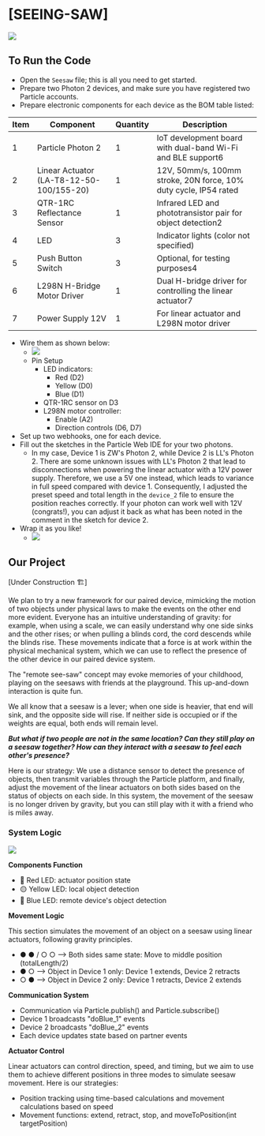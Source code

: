 # [SEEING-SAW]
![](https://pic.superbed.cc/item/675fcfcbfa9f77b4dc80ee73.png)

## To Run the Code
- Open the `Seesaw` file; this is all you need to get started.
- Prepare two Photon 2 devices, and make sure you have registered two Particle accounts.
- Prepare electronic components for each device as the BOM table listed:

| Item | Component                                 | Quantity | Description                                                    |
|------|-------------------------------------------|----------|----------------------------------------------------------------|
| 1    | Particle Photon 2                         | 1        | IoT development board with dual-band Wi-Fi and BLE support6    |
| 2    | Linear Actuator (LA-T8-12-50-100/155-20)  | 1        | 12V, 50mm/s, 100mm stroke, 20N force, 10% duty cycle, IP54 rated |
| 3    | QTR-1RC Reflectance Sensor                | 1        | Infrared LED and phototransistor pair for object detection2    |
| 4    | LED                                       | 3        | Indicator lights (color not specified)                         |
| 5    | Push Button Switch                        | 3        | Optional, for testing purposes4                                |
| 6    | L298N H-Bridge Motor Driver               | 1        | Dual H-bridge driver for controlling the linear actuator7      |
| 7    | Power Supply 12V                          | 1        | For linear actuator and L298N motor driver                     |

- Wire them as shown below:
    - ![](https://pic.superbed.cc/item/675fcf5dfa9f77b4dc80e7d1.png)
    - Pin Setup
        - LED indicators:
            - Red (D2)
            - Yellow (D0)
            - Blue (D1)
        - QTR-1RC sensor on D3
        - L298N motor controller:
            - Enable (A2)
            - Direction controls (D6, D7)
- Set up two webhooks, one for each device.
- Fill out the sketches in the Particle Web IDE for your two photons.
    - In my case, Device 1 is ZW's Photon 2, while Device 2 is LL's Photon 2. There are some unknown issues with LL's Photon 2 that lead to disconnections when powering the linear actuator with a 12V power supply. Therefore, we use a 5V one instead, which leads to variance in full speed compared with device 1. Consequently, I adjusted the preset speed and total length in the `device_2` file to ensure the position reaches correctly. If your photon can work well with 12V (congrats!), you can adjust it back as what has been noted in the comment in the sketch for device 2.
- Wrap it as you like!
    - ![](https://pic.superbed.cc/item/675a36a0fa9f77b4dc1c1d46.png)

## Our Project
[Under Construction 🏗]

We plan to try a new framework for our paired device, mimicking the motion of two objects under physical laws to make the events on the other end more evident. Everyone has an intuitive understanding of gravity: for example, when using a scale, we can easily understand why one side sinks and the other rises; or when pulling a blinds cord, the cord descends while the blinds rise. These movements indicate that a force is at work within the physical mechanical system, which we can use to reflect the presence of the other device in our paired device system.

The "remote see-saw" concept may evoke memories of your childhood, playing on the seesaws with friends at the playground. This up-and-down interaction is quite fun.

We all know that a seesaw is a lever; when one side is heavier, that end will sink, and the opposite side will rise. If neither side is occupied or if the weights are equal, both ends will remain level.

***But what if two people are not in the same location? Can they still play on a seesaw together? How can they interact with a seesaw to feel each other's presence?***

Here is our strategy: We use a distance sensor to detect the presence of objects, then transmit variables through the Particle platform, and finally, adjust the movement of the linear actuators on both sides based on the status of objects on each side. In this system, the movement of the seesaw is no longer driven by gravity, but you can still play with it with a friend who is miles away.


### System Logic
![](https://pic.superbed.cc/item/675a3099fa9f77b4dc1be809.png)

**Components Function**
- 🔴 Red LED: actuator position state
- 🟡 Yellow LED: local object detection
- 🔵 Blue LED: remote device's object detection

**Movement Logic**

This section simulates the movement of an object on a seesaw using linear actuators, following gravity principles.
- ● ● /  ○ ○ —> Both sides same state: Move to middle position (totalLength/2)
- ● ○             —> Object in Device 1 only: Device 1 extends, Device 2 retracts
- ○ ●             —> Object in Device 2 only: Device 1 retracts, Device 2 extends

**Communication System**
- Communication via Particle.publish() and Particle.subscribe()
- Device 1 broadcasts "doBlue_1" events
- Device 2 broadcasts "doBlue_2" events
- Each device updates state based on partner events

**Actuator Control**

Linear actuators can control direction, speed, and timing, but we aim to use them to achieve different positions in three modes to simulate seesaw movement. Here is our strategies:
- Position tracking using time-based calculations and movement calculations based on speed
- Movement functions: extend, retract, stop, and moveToPosition(int targetPosition)